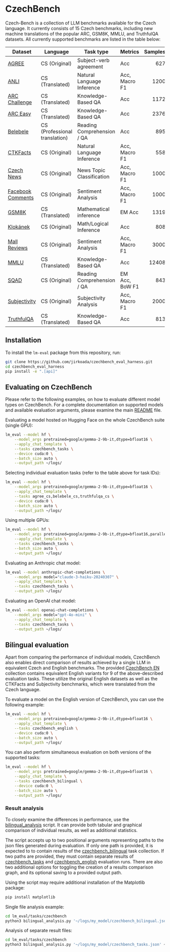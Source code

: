 # CzechBench

Czech-Bench is a collection of LLM benchmarks available for the Czech language. It currently consists of 15 Czech benchmarks, including new machine translations of the popular ARC, GSM8K, MMLU, and TruthfulQA datasets. All currently supported benchmarks are listed in the table below:

| Dataset                                                      | Language                      | Task type                  | Metrics        | Samples | Task ID         |
| ------------------------------------------------------------ | ----------------------------- | -------------------------- | -------------- | ------: | --------------- |
| [AGREE](agree_cs)                   | CS (Original)                 | Subject-verb agreement     | Acc            | 627     | agree_cs        |
| [ANLI](anli_cs)                     | CS (Translated)               | Natural Language Inference | Acc, Macro F1  | 1200    | anli_cs         |
| [ARC Challenge](arc_cs)             | CS (Translated)               | Knowledge-Based QA         | Acc            | 1172    | arc_cs          |
| [ARC Easy](arc_cs)                  | CS (Translated)               | Knowledge-Based QA         | Acc            | 2376    | arc_cs          |
| [Belebele](belebele_cs)             | CS (Professional translation) | Reading Comprehension / QA | Acc            | 895     | belebele_cs     |
| [CTKFacts](ctkfacts_cs)             | CS (Original)                 | Natural Language Inference | Acc, Macro F1  | 558     | ctkfacts_cs     |
| [Czech News](czechnews_cs)          | CS (Original)                 | News Topic Classification  | Acc, Macro F1  | 1000    | czechnews_cs    |
| [Facebook Comments](fb_comments_cs) | CS (Original)                 | Sentiment Analysis         | Acc, Macro F1  | 1000    | fb_comments_cs  |
| [GSM8K](gsm8k_cs)                   | CS (Translated)               | Mathematical inference     | EM Acc         | 1319    | gsm8k_cs        |
| [Klokánek](klokanek_cs)             | CS (Original)                 | Math/Logical Inference     | Acc            | 808     | klokanek_cs     |
| [Mall Reviews](mall_reviews_cs)     | CS (Original)                 | Sentiment Analysis         | Acc, Macro F1  | 3000    | mall_reviews_cs |
| [MMLU](mmlu_cs)                     | CS (Translated)               | Knowledge-Based QA         | Acc            | 12408   | mmlu_cs         |
| [SQAD](sqad_cs)                     | CS (Original)                 | Reading Comprehension / QA | EM Acc, BoW F1 | 843     | sqad_cs         |
| [Subjectivity](subjectivity_cs)     | CS (Original)                 | Subjectivity Analysis      | Acc, Macro F1  | 2000    | subjectivity_cs |
| [TruthfulQA](truthfulqa_cs)         | CS (Translated)               | Knowledge-Based QA         | Acc            | 813     | truthfulqa_cs   |

## Installation

To install the `lm-eval` package from this repository, run:

```bash
git clone https://github.com/jirkoada/czechbench_eval_harness.git
cd czechbench_eval_harness
pip install -e ".[api]"
```

## Evaluating on CzechBench

Please refer to the following examples, on how to evaluate different model types on CzechBench. For a complete documentation on supported models and available evaluation arguments, please examine the main [README](../../../README.md) file.

Evaluating a model hosted on Hugging Face on the whole CzechBench suite (single GPU):

```bash
lm_eval --model hf \
    --model_args pretrained=google/gemma-2-9b-it,dtype=bfloat16 \
    --apply_chat_template \
    --tasks czechbench_tasks \
    --device cuda:0 \
    --batch_size auto \
    --output_path ~/logs/
```

Selecting individual evaluation tasks (refer to the table above for task IDs):

```bash
lm_eval --model hf \
    --model_args pretrained=google/gemma-2-9b-it,dtype=bfloat16 \
    --apply_chat_template \
    --tasks agree_cs,belebele_cs,truthfulqa_cs \
    --device cuda:0 \
    --batch_size auto \
    --output_path ~/logs/
```

Using multiple GPUs:

```bash
lm_eval --model hf \
    --model_args pretrained=google/gemma-2-9b-it,dtype=bfloat16,parallelize=True \
    --apply_chat_template \
    --tasks czechbench_tasks \
    --batch_size auto \
    --output_path ~/logs/
```

Evaluating an Anthropic chat model:

```bash
lm_eval --model anthropic-chat-completions \
    --model_args model="claude-3-haiku-20240307" \
    --apply_chat_template \
    --tasks czechbench_tasks \
    --output_path ~/logs/
```

Evaluating an OpenAI chat model:

```bash
lm_eval --model openai-chat-completions \
    --model_args model="gpt-4o-mini" \
    --apply_chat_template \
    --tasks czechbench_tasks \
    --output_path ~/logs/
```

## Bilingual evaluation

Apart from comparing the performance of individual models, CzechBench also enables direct comparison of results achieved by a single LLM in equivalent Czech and English benchmarks. The provided [CzechBench EN](../czechbench_en/) collection contains equivalent English variants for 9 of the above-described evaluation tasks. These utilize the original English datasets as well as the CTKFacts and Subjectivity benchmarks, which were translated from the Czech language.

To evaluate a model on the English version of CzechBench, you can use the following example:

```bash
lm_eval --model hf \
    --model_args pretrained=google/gemma-2-9b-it,dtype=bfloat16 \
    --apply_chat_template \
    --tasks czechbench_english \
    --device cuda:0 \
    --batch_size auto \
    --output_path ~/logs/
```

You can also perform simultaneous evaluation on both versions of the supported tasks:

```bash
lm_eval --model hf \
    --model_args pretrained=google/gemma-2-9b-it,dtype=bfloat16 \
    --apply_chat_template \
    --tasks czechbench_bilingual \
    --device cuda:0 \
    --batch_size auto \
    --output_path ~/logs/
```

### Result analysis

To closely examine the differences in performance, use the [bilingual_analysis](bilingual_analysis.py) script. It can provide both tabular and graphical comparison of individual results, as well as additional statistics.

The script accepts up to two positional arguments representing paths to the json files generated during evaluation. If only one path is provided, it is expected to to contain results of the [czechbench_bilingual](czechbench_bilingual.yaml) task collection. If two paths are provided, they must contain separate results of [czechbench_tasks](czechbench_tasks.yaml) and [czechbench_english](../czechbench_en/czechbench_english.yaml) evaluation runs. There are also two additional options for toggling the creation of a results comparison graph, and its optional saving to a provided output path.

Using the script may require additional installation of the Matplotlib package:

```bash
pip install matplotlib
```

Single file analysis example:

```bash
cd lm_eval/tasks/czechbench
python3 bilingual_analysis.py '~/logs/my_model/czechbench_bilingual.json' -g -o ~/figures/graph.png
```

Analysis of separate result files:

```bash
cd lm_eval/tasks/czechbench
python3 bilingual_analysis.py '~/logs/my_model/czechbench_tasks.json' ~/logs/my_model/czechbench_english.json -g -o ~/figures/graph.png
```

